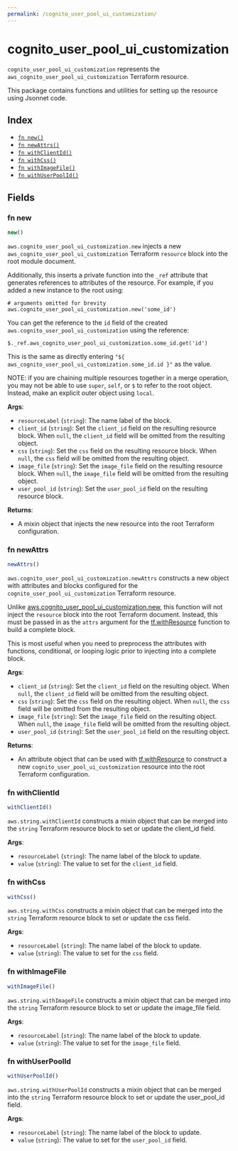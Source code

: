 ```yaml
---
permalink: /cognito_user_pool_ui_customization/
---
```


# cognito_user_pool_ui_customization

`cognito_user_pool_ui_customization` represents the `aws_cognito_user_pool_ui_customization` Terraform resource.



This package contains functions and utilities for setting up the resource using Jsonnet code.


## Index

* [`fn new()`](#fn-new)
* [`fn newAttrs()`](#fn-newattrs)
* [`fn withClientId()`](#fn-withclientid)
* [`fn withCss()`](#fn-withcss)
* [`fn withImageFile()`](#fn-withimagefile)
* [`fn withUserPoolId()`](#fn-withuserpoolid)

## Fields

### fn new

```ts
new()
```


`aws.cognito_user_pool_ui_customization.new` injects a new `aws_cognito_user_pool_ui_customization` Terraform `resource`
block into the root module document.

Additionally, this inserts a private function into the `_ref` attribute that generates references to attributes of the
resource. For example, if you added a new instance to the root using:

    # arguments omitted for brevity
    aws.cognito_user_pool_ui_customization.new('some_id')

You can get the reference to the `id` field of the created `aws.cognito_user_pool_ui_customization` using the reference:

    $._ref.aws_cognito_user_pool_ui_customization.some_id.get('id')

This is the same as directly entering `"${ aws_cognito_user_pool_ui_customization.some_id.id }"` as the value.

NOTE: if you are chaining multiple resources together in a merge operation, you may not be able to use `super`, `self`,
or `$` to refer to the root object. Instead, make an explicit outer object using `local`.

**Args**:
  - `resourceLabel` (`string`): The name label of the block.
  - `client_id` (`string`): Set the `client_id` field on the resulting resource block. When `null`, the `client_id` field will be omitted from the resulting object.
  - `css` (`string`): Set the `css` field on the resulting resource block. When `null`, the `css` field will be omitted from the resulting object.
  - `image_file` (`string`): Set the `image_file` field on the resulting resource block. When `null`, the `image_file` field will be omitted from the resulting object.
  - `user_pool_id` (`string`): Set the `user_pool_id` field on the resulting resource block.

**Returns**:
- A mixin object that injects the new resource into the root Terraform configuration.


### fn newAttrs

```ts
newAttrs()
```


`aws.cognito_user_pool_ui_customization.newAttrs` constructs a new object with attributes and blocks configured for the `cognito_user_pool_ui_customization`
Terraform resource.

Unlike [aws.cognito_user_pool_ui_customization.new](#fn-new), this function will not inject the `resource`
block into the root Terraform document. Instead, this must be passed in as the `attrs` argument for the
[tf.withResource](https://github.com/tf-libsonnet/core/tree/main/docs#fn-withresource) function to build a complete block.

This is most useful when you need to preprocess the attributes with functions, conditional, or looping logic prior to
injecting into a complete block.

**Args**:
  - `client_id` (`string`): Set the `client_id` field on the resulting object. When `null`, the `client_id` field will be omitted from the resulting object.
  - `css` (`string`): Set the `css` field on the resulting object. When `null`, the `css` field will be omitted from the resulting object.
  - `image_file` (`string`): Set the `image_file` field on the resulting object. When `null`, the `image_file` field will be omitted from the resulting object.
  - `user_pool_id` (`string`): Set the `user_pool_id` field on the resulting object.

**Returns**:
  - An attribute object that can be used with [tf.withResource](https://github.com/tf-libsonnet/core/tree/main/docs#fn-withresource) to construct a new `cognito_user_pool_ui_customization` resource into the root Terraform configuration.


### fn withClientId

```ts
withClientId()
```

`aws.string.withClientId` constructs a mixin object that can be merged into the `string`
Terraform resource block to set or update the client_id field.



**Args**:
  - `resourceLabel` (`string`): The name label of the block to update.
  - `value` (`string`): The value to set for the `client_id` field.


### fn withCss

```ts
withCss()
```

`aws.string.withCss` constructs a mixin object that can be merged into the `string`
Terraform resource block to set or update the css field.



**Args**:
  - `resourceLabel` (`string`): The name label of the block to update.
  - `value` (`string`): The value to set for the `css` field.


### fn withImageFile

```ts
withImageFile()
```

`aws.string.withImageFile` constructs a mixin object that can be merged into the `string`
Terraform resource block to set or update the image_file field.



**Args**:
  - `resourceLabel` (`string`): The name label of the block to update.
  - `value` (`string`): The value to set for the `image_file` field.


### fn withUserPoolId

```ts
withUserPoolId()
```

`aws.string.withUserPoolId` constructs a mixin object that can be merged into the `string`
Terraform resource block to set or update the user_pool_id field.



**Args**:
  - `resourceLabel` (`string`): The name label of the block to update.
  - `value` (`string`): The value to set for the `user_pool_id` field.
